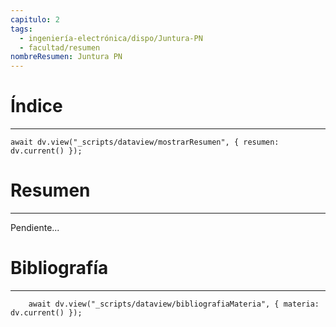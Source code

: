 ```yaml
---
capitulo: 2
tags:
  - ingeniería-electrónica/dispo/Juntura-PN
  - facultad/resumen
nombreResumen: Juntura PN
---
```

# Índice 
---
```dataviewjs
await dv.view("_scripts/dataview/mostrarResumen", { resumen: dv.current() });
```

# Resumen
---
Pendiente...


# Bibliografía
---
```dataviewjs
	await dv.view("_scripts/dataview/bibliografiaMateria", { materia: dv.current() });
```